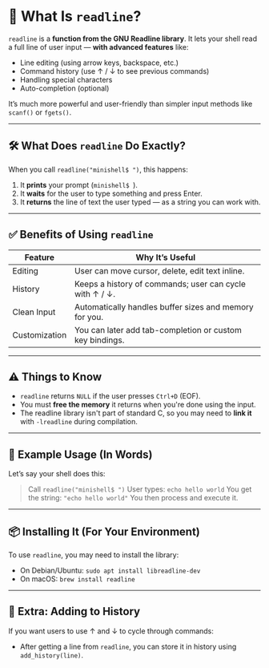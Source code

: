 # 🧠 What Is `readline`?

`readline` is a **function from the GNU Readline library**. It lets your shell read a full line of user input — **with advanced features** like:

* Line editing (using arrow keys, backspace, etc.)
* Command history (use ↑ / ↓ to see previous commands)
* Handling special characters
* Auto-completion (optional)

It’s much more powerful and user-friendly than simpler input methods like `scanf()` or `fgets()`.

---

## 🛠️ What Does `readline` Do Exactly?

When you call `readline("minishell$ ")`, this happens:

1. It **prints** your prompt (`minishell$ `).
2. It **waits** for the user to type something and press Enter.
3. It **returns** the line of text the user typed — as a string you can work with.

---

## ✅ Benefits of Using `readline`

| Feature       | Why It’s Useful                                          |
| ------------- | -------------------------------------------------------- |
| Editing       | User can move cursor, delete, edit text inline.          |
| History       | Keeps a history of commands; user can cycle with ↑ / ↓.  |
| Clean Input   | Automatically handles buffer sizes and memory for you.   |
| Customization | You can later add tab-completion or custom key bindings. |

---

## ⚠️ Things to Know

* `readline` returns `NULL` if the user presses `Ctrl+D` (EOF).
* You must **free the memory** it returns when you're done using the input.
* The readline library isn't part of standard C, so you may need to **link it** with `-lreadline` during compilation.

---

## 🧪 Example Usage (In Words)

Let’s say your shell does this:

> Call `readline("minishell$ ")`
> User types: `echo hello world`
> You get the string: `"echo hello world"`
> You then process and execute it.

---

## 📦 Installing It (For Your Environment)

To use `readline`, you may need to install the library:

* On Debian/Ubuntu: `sudo apt install libreadline-dev`
* On macOS: `brew install readline`

---

## 🔁 Extra: Adding to History

If you want users to use ↑ and ↓ to cycle through commands:

* After getting a line from `readline`, you can store it in history using `add_history(line)`.
